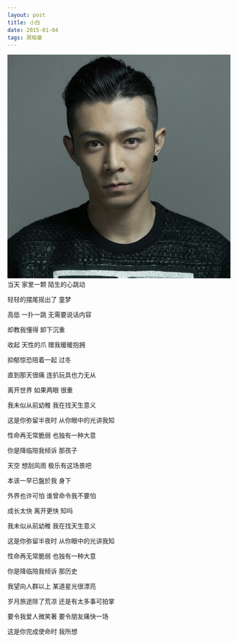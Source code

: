 ```yaml
---
layout: post
title: 小白
date: 2015-01-04 
tags: 周柏豪  
---
```

![](/images/posts/iBeacon/789.jpg)
当天 家里一颗 陌生的心跳动

轻轻的摆尾摇出了 童梦

高低 一扑一跳 无需要说话内容

却教我懂得 卸下沉重

收起 天性的爪 赠我暖暖抱拥

抑郁惊恐陪着一起 过冬

直到那天很痛 连扒玩具也力无从

离开世界 如果两眼 很重

我未似从前幼稚 我在找天生意义

这是你弥留半夜时 从你眼中的光讲我知

性命再无常脆弱 也独有一种大意

你是降临陪我倾诉 那孩子

天空 想刮风雨 极乐有这场景吧

本该一早已盤於我 身下

外界也许可怕 谁曾命令我不要怕

成长太快 离开更快 知吗

我未似从前幼稚 我在找天生意义

这是你弥留半夜时 从你眼中的光讲我知

性命再无常脆弱 也独有一种大意

你是降临陪我倾诉 那历史

我望向人群以上 某道星光很漂亮

岁月旅途除了荒凉 还是有太多事可拍掌

要令我爱人微笑著 要令朋友痛快一场

这是你完成使命时 我所想

